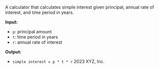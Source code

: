 A calculator that calculates simple interest given principal, annual rate of interest, and time period in years.

**Input:**
- `p`: principal amount
- `t`: time period in years
- `r`: annual rate of interest

**Output:**
- `simple interest = p * t * r`
2023 XYZ, Inc.
